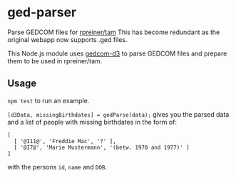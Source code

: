 # ged-parser
Parse GEDCOM files for [rpreiner/tam](https://github.com/rpreiner/tam)
This has become redundant as the original webapp now supports .ged files.

This Node.js module uses [gedcom-d3](https://github.com/mister-blanket/gedcom-d3) to parse GEDCOM files and prepare them to be used in rpreiner/tam.

## Usage
`npm test` to run an example.

`[d3Data, missingBirthdates] = gedParse(data);` gives you the parsed data and a list of people with missing birthdates in the form of:
```JS
[
  [ '@I11@', 'Freddie Mac', '?' ],
  [ '@I7@', 'Marie Mustermann', '(betw. 1970 and 1977)' ]
]
```
with the persons `id`, `name` and `DOB`.
